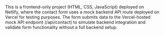 This is a frontend-only project (HTML, CSS, JavaScript) deployed on Netlify, where the contact form uses a mock backend API route deployed on Vercel for testing purposes. The form submits data to the Vercel-hosted mock API endpoint (/api/contact) to simulate backend integration and validate form functionality without a full backend setup.
